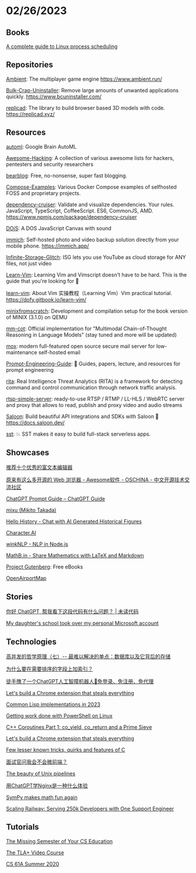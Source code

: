# 02/26/2023

## Books
[A complete guide to Linux process scheduling](https://trepo.tuni.fi/bitstream/handle/10024/96864/GRADU-1428493916.pdf)

## Repositories
[Ambient](https://github.com/AmbientRun/Ambient): The multiplayer game engine https://www.ambient.run/

[Bulk-Crap-Uninstaller](https://github.com/Klocman/Bulk-Crap-Uninstaller): Remove large amounts of unwanted applications quickly. https://www.bcuninstaller.com/

[replicad](https://github.com/sgenoud/replicad): The library to build browser based 3D models with code. https://replicad.xyz/

## Resources
[automl](https://github.com/google/automl): Google Brain AutoML

[Awesome-Hacking](https://github.com/Hack-with-Github/Awesome-Hacking): A collection of various awesome lists for hackers, pentesters and security researchers

[bearblog](https://github.com/HermanMartinus/bearblog/): Free, no-nonsense, super fast blogging.

[Compose-Examples](https://github.com/Haxxnet/Compose-Examples): Various Docker Compose examples of selfhosted FOSS and proprietary projects.

[dependency-cruiser](https://github.com/sverweij/dependency-cruiser): Validate and visualize dependencies. Your rules. JavaScript, TypeScript, CoffeeScript. ES6, CommonJS, AMD. https://www.npmjs.com/package/dependency-cruiser

[DOjS](https://github.com/SuperIlu/DOjS): A DOS JavaScript Canvas with sound

[immich](https://github.com/immich-app/immich): Self-hosted photo and video backup solution directly from your mobile phone. https://immich.app/

[Infinite-Storage-Glitch](https://github.com/DvorakDwarf/Infinite-Storage-Glitch): ISG lets you use YouTube as cloud storage for ANY files, not just video

[Learn-Vim](https://github.com/iggredible/Learn-Vim): Learning Vim and Vimscript doesn't have to be hard. This is the guide that you're looking for 📖

[learn-vim](https://github.com/dofy/learn-vim): About
Vim 实操教程（Learning Vim）Vim practical tutorial. https://dofy.gitbook.io/learn-vim/

[minixfromscratch](https://github.com/o-oconnell/minixfromscratch): Development and compilation setup for the book version of MINIX (3.1.0) on QEMU

[mm-cot](https://github.com/amazon-science/mm-cot): Official implementation for "Multimodal Chain-of-Thought Reasoning in Language Models" (stay tuned and more will be updated)

[mox](https://github.com/mjl-/mox): modern full-featured open source secure mail server for low-maintenance self-hosted email

[Prompt-Engineering-Guide](https://github.com/dair-ai/Prompt-Engineering-Guide): 🐙 Guides, papers, lecture, and resources for prompt engineering

[rita](https://github.com/activecm/rita): Real Intelligence Threat Analytics (RITA) is a framework for detecting command and control communication through network traffic analysis.

[rtsp-simple-server](https://github.com/aler9/rtsp-simple-server): ready-to-use RTSP / RTMP / LL-HLS / WebRTC server and proxy that allows to read, publish and proxy video and audio streams

[Saloon](https://github.com/Sammyjo20/Saloon): Build beautiful API integrations and SDKs with Saloon 🤠 https://docs.saloon.dev/

[sst](https://github.com/serverless-stack/sst): 💥 SST makes it easy to build full-stack serverless apps.

## Showcases
[推荐十个优秀的富文本编辑器](https://juejin.cn/post/7201883287937990712)

[原来有这么多开源的 Web 浏览器 - Awesome软件 - OSCHINA - 中文开源技术交流社区](https://www.oschina.net/project/awesome?columnId=45)

[ChatGPT Prompt Guide – ChatGPT Guide](https://chatgptguide.pro/chatgpt-prompt-guide/)

[mixu (Mikito Takada)](https://github.com/mixu)

[Hello History - Chat with AI Generated Historical Figures](https://www.hellohistory.ai/)

[Character.AI](https://beta.character.ai/)

[winkNLP - NLP in Node.js](https://winkjs.org/wink-nlp/)

[MathB.in - Share Mathematics with LaTeX and Markdown](https://mathb.in/1)

[Project Gutenberg](https://www.gutenberg.org/): Free eBooks

[OpenAirportMap](https://openairportmap.org/EDDF#map=13/50.022953/8.544710)

## Stories
[你好 ChatGPT, 帮我看下这段代码有什么问题？ | 未读代码](https://www.wdbyte.com/java/chatgpt-files-list.html)

[My daughter's school took over my personal Microsoft account](https://www.jeffgeerling.com/blog/2023/my-daughters-school-took-over-my-personal-microsoft-account)

## Technologies
[高并发的哲学原理（七）-- 最难以解决的单点：数据库以及它背后的存储](https://mp.weixin.qq.com/s?__biz=MzkxOTQzNjYzNg==&mid=2247483878&idx=1&sn=71f7e9bb0331f5b0e7cdffe890c3e571&chksm=c1a36dd5f6d4e4c35abfa65046e89282ccc122d4e12d578714b654a3cfb6c2e4729eed45df05&token=867072923&lang=zh_CN#rd)

[为什么要在需要排序的字段上加索引？](https://juejin.cn/post/7202557470342299703)

[徒手撸了一个ChatGPT人工智障机器人🤖免登录、免注册、免代理](https://juejin.cn/post/7202207482193920056)

[Let's build a Chrome extension that steals everything](https://mattfrisbie.substack.com/p/spy-chrome-extension)

[Common Lisp implementations in 2023](https://www.n16f.net/blog/common-lisp-implementations-in-2023/)

[Getting work done with PowerShell on Linux](https://www.deusinmachina.net/p/powershell)

[C++ Coroutines Part 1: co_yield, co_return and a Prime Sieve](https://nigeltao.github.io/blog/2023/cpp-coro-part-1-yield-return-prime-sieve.html)

[Let's build a Chrome extension that steals everything](https://mattfrisbie.substack.com/p/spy-chrome-extension)

[Few lesser known tricks, quirks and features of C](https://blog.joren.ga/less-known-c)

[面试官问我会不会微前端？](https://juejin.cn/post/7203266679601791034)

[The beauty of Unix pipelines](https://prithu.dev/posts/unix-pipeline/)

[用ChatGPT学Nginx是一种什么体验](https://juejin.cn/post/7204060150704422971)

[SymPy makes math fun again](https://wordsandbuttons.online/sympy_makes_math_fun_again.html)

[Scaling Railway: Serving 250k Developers with One Support Engineer](https://blog.railway.app/p/scaling-railway-automating-support)

## Tutorials
[The Missing Semester of Your CS Education](https://missing.csail.mit.edu/)

[The TLA+ Video Course](https://lamport.azurewebsites.net/video/videos.html?)

[CS 61A Summer 2020](https://inst.eecs.berkeley.edu//~cs61a/su20/)
